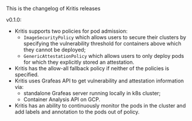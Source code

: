 This is the changelog of Kritis releases

v0.1.0:
  * Kritis supports two policies for pod admission:
    * `ImageSecurityPolicy` which allows users to secure their clusters by specifying the vulnerability threshold for containers above which they cannot be deployed;
    * `GenericAttestationPolicy` which allows users to only deploy pods for
      which they explicitly stored an attestation.
  * Kritis has the allow-all fallback policy if neither of the policies is
    specified.
  * Kritis uses Grafeas API to get vulnerability and attestation information via:
    * standalone Grafeas server running locally in k8s cluster;
    * Container Analysis API on GCP.
  * Kritis has an ability to continuously monitor the pods in the cluster and add labels and annotation to the pods out of policy.

